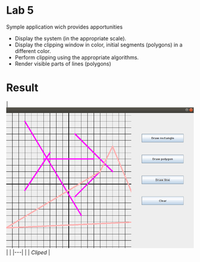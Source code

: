# Lab 5

Symple application wich provides apportunities  
* Display the system (in the appropriate scale). 
* Display the clipping window in color, initial segments (polygons) in a different color.
* Perform clipping using the appropriate algorithms.
* Render visible parts of lines (polygons)

# Result

| ![](https://github.com/ViktorHi/kg-lab05/blob/master/img/lines.png) |
| |---| |
| *Cliped* |


